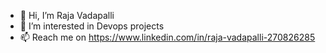 - 👋 Hi, I’m Raja Vadapalli
- 👀 I’m interested in Devops projects
- 📫 Reach me on https://www.linkedin.com/in/raja-vadapalli-270826285

<!---
RajasekharVadapalli/RajasekharVadapalli is a ✨ special ✨ repository because its `README.md` (this file) appears on your GitHub profile.
You can click the Preview link to take a look at your changes.
--->
